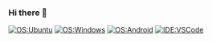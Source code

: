 ### Hi there 👋

  [![OS:Ubuntu](https://img.shields.io/badge/OS-Ubuntu-purple?style=flat-square&logo=ubuntu-linux)](https://ubuntu.com)
  [![OS:Windows](https://img.shields.io/badge/OS-Windows11-blue?style=flat-square&logo=microsoft)](https://www.microsoft.com)
  [![OS:Android](https://img.shields.io/badge/OS-Android-green?style=flat-square&logo=android)](https://www.android.com/)
  [![IDE:VSCode](https://img.shields.io/badge/IDE-VSCode-blue?style=flat-square&logo=visualstudiocode)](https://code.visualstudio.com/)

<!--
**xilouet/xilouet** is a ✨ _special_ ✨ repository because its `README.md` (this file) appears on your GitHub profile.

Here are some ideas to get you started:

- 🔭 I’m currently working on ...
- 🌱 I’m currently learning ...
- 👯 I’m looking to collaborate on ...
- 🤔 I’m looking for help with ...
- 💬 Ask me about ...
- 📫 How to reach me: ...
- 😄 Pronouns: ...
- ⚡ Fun fact: ...
-->
